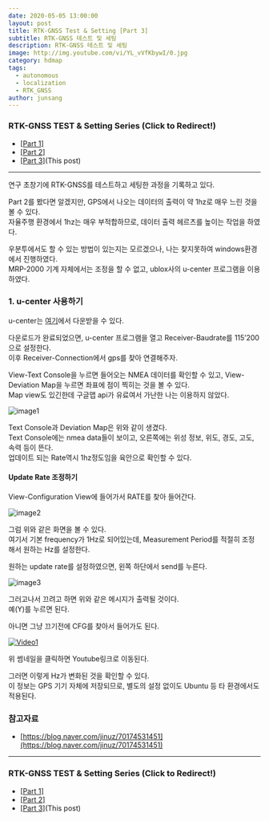 ```yaml
---
date: 2020-05-05 13:00:00
layout: post
title: RTK-GNSS Test & Setting [Part 3]
subtitle: RTK-GNSS 테스트 및 세팅
description: RTK-GNSS 테스트 및 세팅
image: http://img.youtube.com/vi/YL_vVfKbywI/0.jpg
category: hdmap
tags:
  - autonomous
  - localization
  - RTK_GNSS
author: junsang
---
```

### RTK-GNSS TEST & Setting Series (Click to Redirect!)
  - [[Part 1]](https://dgist-artiv.github.io/hdmap/2020/04/30/RTK-test.html)
  - [[Part 2]](https://dgist-artiv.github.io/hdmap/2020/05/03/RTK-test-2.html)
  - [[Part 3]](https://dgist-artiv.github.io/hdmap/2020/05/05/RTK-test-3.html)(This post)
-----------------------------------------------------------------------------------------------


연구 초창기에 RTK-GNSS를 테스트하고 세팅한 과정을 기록하고 있다.  

Part 2를 봤다면 알겠지만, GPS에서 나오는 데이터의 출력이 약 1hz로 매우 느린 것을 볼 수 있다.  
자율주행 환경에서 1hz는 매우 부적합하므로, 데이터 출력 헤르츠를 높이는 작업을 하였다.

우분투에서도 할 수 있는 방법이 있는지는 모르겠으나, 나는 찾지못하여 windows환경에서 진행하였다.  
MRP-2000 기계 자체에서는 조정을 할 수 없고, ublox사의 u-center 프로그램을 이용하였다.

### 1. u-center 사용하기
u-center는 [여기](https://www.u-blox.com/en/product/u-center)에서 다운받을 수 있다.

다운로드가 완료되었으면, u-center 프로그램을 열고 Receiver-Baudrate를 115’200으로 설정한다.  
이후 Receiver-Connection에서 gps를 찾아 연결해주자.

View-Text Console을 누르면 들어오는 NMEA 데이터를 확인할 수 있고, View-Deviation Map을 누르면 좌표에 점이 찍히는 것을 볼 수 있다.  
Map view도 있긴한데 구글맵 api가 유료여서 가난한 나는 이용하지 않았다.

![image1](https://user-images.githubusercontent.com/50894726/103860649-56518e00-50ff-11eb-8a86-cf20c707e473.png)

Text Console과 Deviation Map은 위와 같이 생겼다.  
Text Console에는 nmea data들이 보이고, 오른쪽에는 위성 정보, 위도, 경도, 고도, 속력 등이 뜬다.  
업데이트 되는 Rate역시 1hz정도임을 육안으로 확인할 수 있다.

#### Update Rate 조정하기
View-Configuration View에 들어가서 RATE를 찾아 들어간다.

![image2](https://user-images.githubusercontent.com/50894726/103860613-46d24500-50ff-11eb-9a80-86ca25d7cf3c.png)

그럼 위와 같은 화면을 볼 수 있다.  
여기서 기본 frequency가 1Hz로 되어있는데, Measurement Period를 적절히 조정해서 원하는 Hz를 설정한다.

원하는 update rate를 설정하였으면, 왼쪽 하단에서 send를 누른다.

![image3](https://user-images.githubusercontent.com/50894726/103860616-476adb80-50ff-11eb-9567-1c4ad10b9985.png)

그러고나서 끄려고 하면 위와 같은 메시지가 출력될 것이다.  
예(Y)를 누르면 된다.

아니면 그냥 끄기전에 CFG를 찾아서 들어가도 된다.

[![Video1](http://img.youtube.com/vi/YL_vVfKbywI/0.jpg)](https://youtu.be/YL_vVfKbywI)

위 썸네일을 클릭하면 Youtube링크로 이동된다.

그러면 이렇게 Hz가 변화된 것을 확인할 수 있다.  
이 정보는 GPS 기기 자체에 저장되므로, 별도의 설정 없이도 Ubuntu 등 타 환경에서도 적용된다.


### 참고자료

- [https://blog.naver.com/jinuz/70174531451](https://blog.naver.com/jinuz/70174531451)

-----------------------------------------------------------------------------------------------
### RTK-GNSS TEST & Setting Series (Click to Redirect!)
  - [[Part 1]](https://dgist-artiv.github.io/hdmap/2020/04/30/RTK-test.html)
  - [[Part 2]](https://dgist-artiv.github.io/hdmap/2020/05/03/RTK-test-2.html)
  - [[Part 3]](https://dgist-artiv.github.io/hdmap/2020/05/05/RTK-test-3.html)(This post)

